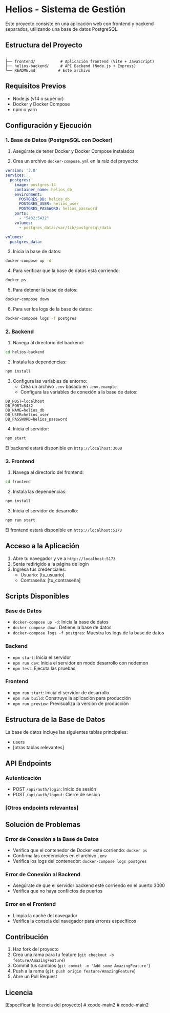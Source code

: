 # Helios - Sistema de Gestión

Este proyecto consiste en una aplicación web con frontend y backend separados, utilizando una base de datos PostgreSQL.

## Estructura del Proyecto

```
.
├── frontend/           # Aplicación frontend (Vite + JavaScript)
├── helios-backend/     # API Backend (Node.js + Express)
└── README.md          # Este archivo
```

## Requisitos Previos

- Node.js (v14 o superior)
- Docker y Docker Compose
- npm o yarn

## Configuración y Ejecución

### 1. Base de Datos (PostgreSQL con Docker)

1. Asegúrate de tener Docker y Docker Compose instalados

2. Crea un archivo `docker-compose.yml` en la raíz del proyecto:
```yaml
version: '3.8'
services:
  postgres:
    image: postgres:14
    container_name: helios_db
    environment:
      POSTGRES_DB: helios_db
      POSTGRES_USER: helios_user
      POSTGRES_PASSWORD: helios_password
    ports:
      - "5432:5432"
    volumes:
      - postgres_data:/var/lib/postgresql/data

volumes:
  postgres_data:
```

3. Inicia la base de datos:
```bash
docker-compose up -d
```

4. Para verificar que la base de datos está corriendo:
```bash
docker ps
```

5. Para detener la base de datos:
```bash
docker-compose down
```

6. Para ver los logs de la base de datos:
```bash
docker-compose logs -f postgres
```

### 2. Backend

1. Navega al directorio del backend:
```bash
cd helios-backend
```

2. Instala las dependencias:
```bash
npm install
```

3. Configura las variables de entorno:
   - Crea un archivo `.env` basado en `.env.example`
   - Configura las variables de conexión a la base de datos:
```
DB_HOST=localhost
DB_PORT=5432
DB_NAME=helios_db
DB_USER=helios_user
DB_PASSWORD=helios_password
```

4. Inicia el servidor:
```bash
npm start
```
El backend estará disponible en `http://localhost:3000`

### 3. Frontend

1. Navega al directorio del frontend:
```bash
cd frontend
```

2. Instala las dependencias:
```bash
npm install
```

3. Inicia el servidor de desarrollo:
```bash
npm run start
```
El frontend estará disponible en `http://localhost:5173`

## Acceso a la Aplicación

1. Abre tu navegador y ve a `http://localhost:5173`
2. Serás redirigido a la página de login
3. Ingresa tus credenciales:
   - Usuario: [tu_usuario]
   - Contraseña: [tu_contraseña]

## Scripts Disponibles

### Base de Datos
- `docker-compose up -d`: Inicia la base de datos
- `docker-compose down`: Detiene la base de datos
- `docker-compose logs -f postgres`: Muestra los logs de la base de datos

### Backend
- `npm start`: Inicia el servidor
- `npm run dev`: Inicia el servidor en modo desarrollo con nodemon
- `npm test`: Ejecuta las pruebas

### Frontend
- `npm run start`: Inicia el servidor de desarrollo
- `npm run build`: Construye la aplicación para producción
- `npm run preview`: Previsualiza la versión de producción

## Estructura de la Base de Datos

La base de datos incluye las siguientes tablas principales:
- users
- [otras tablas relevantes]

## API Endpoints

### Autenticación
- POST `/api/auth/login`: Inicio de sesión
- POST `/api/auth/logout`: Cierre de sesión

### [Otros endpoints relevantes]

## Solución de Problemas

### Error de Conexión a la Base de Datos
- Verifica que el contenedor de Docker esté corriendo: `docker ps`
- Confirma las credenciales en el archivo `.env`
- Verifica los logs del contenedor: `docker-compose logs postgres`

### Error de Conexión al Backend
- Asegúrate de que el servidor backend esté corriendo en el puerto 3000
- Verifica que no haya conflictos de puertos

### Error en el Frontend
- Limpia la caché del navegador
- Verifica la consola del navegador para errores específicos

## Contribución

1. Haz fork del proyecto
2. Crea una rama para tu feature (`git checkout -b feature/AmazingFeature`)
3. Commit tus cambios (`git commit -m 'Add some AmazingFeature'`)
4. Push a la rama (`git push origin feature/AmazingFeature`)
5. Abre un Pull Request

## Licencia

[Especificar la licencia del proyecto] #   x c o d e - m a i n 2  
 #   x c o d e - m a i n 2  
 